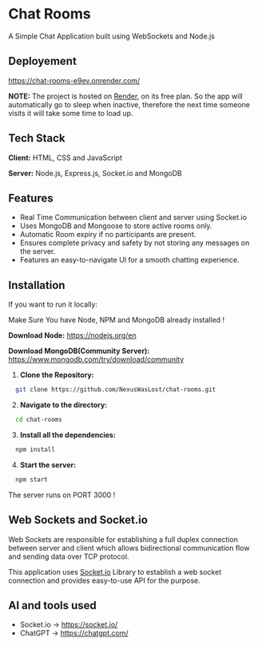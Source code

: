 # Chat Rooms

A Simple Chat Application built using WebSockets and Node.js

## Deployement

https://chat-rooms-e9ev.onrender.com/

**NOTE:** The project is hosted on [Render](https://render.com/), on its free plan. So the app will automatically go to sleep when inactive, therefore the next time someone visits it will take some time to load up.

## Tech Stack

**Client:** HTML, CSS and JavaScript

**Server:** Node.js, Express.js, Socket.io and MongoDB

## Features

- Real Time Communication between client and server using Socket.io
- Uses MongoDB and Mongoose to store active rooms only.
- Automatic Room expiry if no participants are present.
- Ensures complete privacy and safety by not storing any messages on the server.
- Features an easy-to-navigate UI for a smooth chatting experience.

## Installation

If you want to run it locally:

Make Sure You have Node, NPM and MongoDB already installed !

**Download Node:** https://nodejs.org/en

**Download MongoDB(Community Server):** https://www.mongodb.com/try/download/community


1. **Clone the Repository:**
```bash
  git clone https://github.com/NexusWasLost/chat-rooms.git
```

2. **Navigate to the directory:**
```bash
  cd chat-rooms
```

3. **Install all the dependencies:**
```bash
  npm install
```

4. **Start the server:**
```bash
  npm start
```

The server runs on PORT 3000 !

## Web Sockets and Socket.io
Web Sockets are responsible for establishing a full duplex connection between server and client which allows bidirectional communication flow and sending data over TCP protocol.

This application uses [Socket.io](https://socket.io/) Library to establish a web socket connection and provides easy-to-use API for the purpose.

## AI and tools used

- Socket.io -> https://socket.io/
- ChatGPT -> https://chatgpt.com/
